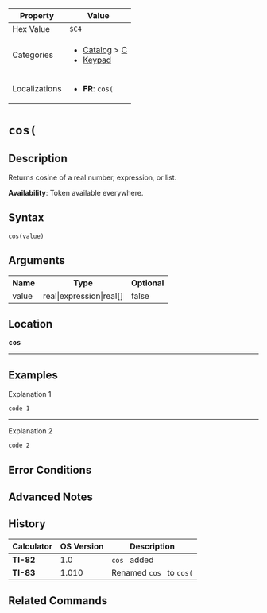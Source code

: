 | Property      | Value |
|---------------|-------|
| Hex Value     | `$C4`|
| Categories    | <ul><li>[Catalog](<../categories/Catalog.md>) > [C](<../categories/Catalog.md#C>)</li><li>[Keypad](<../categories/Keypad.md>)</li></ul> |
| Localizations | <ul><li><b>FR</b>: `cos(`</li></ul> |

# `cos(`

## Description
Returns cosine of a real number, expression, or list.


<b>Availability</b>: Token available everywhere.

## Syntax
`cos(value)`

## Arguments
<table>
<tr><th>Name</th><th>Type</th><th>Optional</th></tr>

<tr><td>value</td><td>real|expression|real[]</td><td>false</td></tr>

</table>

## Location
<tt><kbd><b>cos</b></kbd></tt>
<hr>

## Examples

Explanation 1
```ti-basic
code 1
```
---
Explanation 2
```ti-basic
code 2
```

## Error Conditions


## Advanced Notes


## History
| Calculator | OS Version | Description |
|------------|------------|-------------|
| <b>TI-82</b> | 1.0 | `cos ` added
| <b>TI-83</b> | 1.010 | Renamed `cos ` to `cos(`

## Related Commands

    